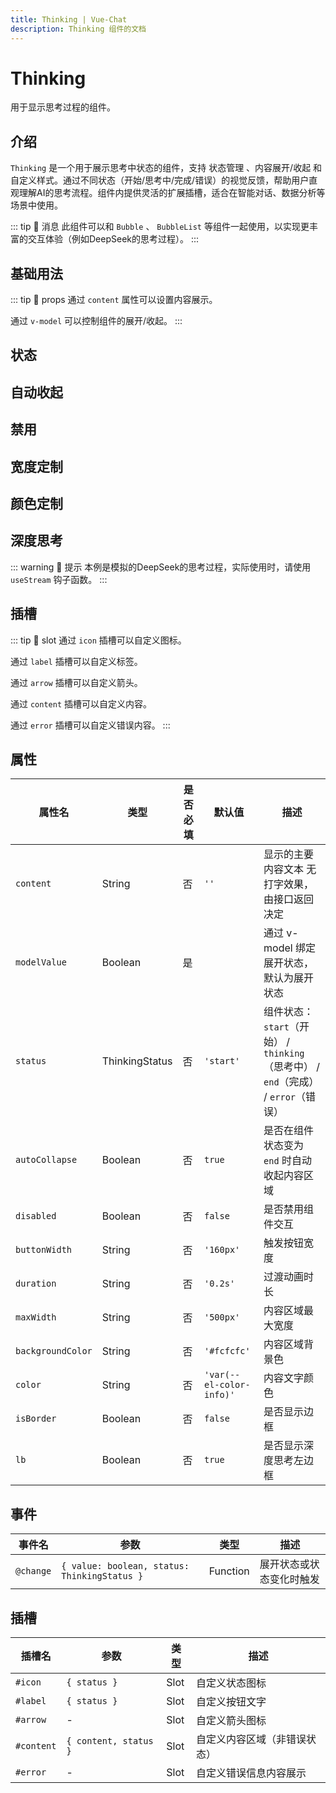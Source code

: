 ```yaml
---
title: Thinking | Vue-Chat
description: Thinking 组件的文档
---
```


# Thinking

用于显示思考过程的组件。

## 介绍

`Thinking` 是一个用于展示思考中状态的组件，支持 状态管理 、内容展开/收起 和 自定义样式。通过不同状态（开始/思考中/完成/错误）的视觉反馈，帮助用户直观理解AI的思考流程。组件内提供灵活的扩展插槽，适合在智能对话、数据分析等场景中使用。

::: tip 💌 消息
此组件可以和 `Bubble` 、 `BubbleList` 等组件一起使用，以实现更丰富的交互体验（例如DeepSeek的思考过程）。
:::

## 基础用法

<preview path="../demo/Thinking/Basic.vue" title="基础用法" description="Thinking 的基础用法"></preview>

::: tip 💌 props
通过 `content` 属性可以设置内容展示。

通过 `v-model` 可以控制组件的展开/收起。
:::

## 状态

<preview path="../demo/Thinking/Status.vue" title="状态用法" description="通过 status 属性设置组件的状态，一共有四个默认状态，分别是 start、thinking、end、error"></preview>

## 自动收起

<preview path="../demo/Thinking/Auto.vue" title="自动收起" description="通过 auto-collapse 属性设置组件的自动收起"></preview>

## 禁用

<preview path="../demo/Thinking/Disabled.vue" title="禁用" description="通过 disabled 属性设置组件的禁用状态"></preview>

## 宽度定制

<preview path="../demo/Thinking/Width.vue" title="宽度定制" description="通过 button-width 和 max-width 属性设置组件的宽度"></preview>

## 颜色定制

<preview path="../demo/Thinking/Color.vue" title="颜色定制" description="通过 color 和 background-color 属性设置组件的颜色"></preview>

## 深度思考

<preview path="../demo/Thinking/DeepThinking.vue" title="深度思考" description="通过深度思考，实现更复杂的思考过程(类似DeepSeek的思考过程)"></preview>

::: warning 💌 提示
本例是模拟的DeepSeek的思考过程，实际使用时，请使用 `useStream` 钩子函数。
:::

## 插槽

<preview path="../demo/Thinking/Slots.vue" title="插槽" description="通过插槽自定义组件的样式"></preview>

::: tip 💌 slot
通过 `icon` 插槽可以自定义图标。

通过 `label` 插槽可以自定义标签。

通过 `arrow` 插槽可以自定义箭头。

通过 `content` 插槽可以自定义内容。

通过 `error` 插槽可以自定义错误内容。
:::

## 属性

| 属性名            | 类型           | 是否必填 | 默认值                   | 描述                                                                               |
| ----------------- | -------------- | -------- | ------------------------ | ---------------------------------------------------------------------------------- |
| `content`         | String         | 否       | `''`                     | 显示的主要内容文本 无打字效果，由接口返回决定                                      |
| `modelValue`      | Boolean        | 是       |                          | 通过 v-model 绑定展开状态，默认为展开状态                                          |
| `status`          | ThinkingStatus | 否       | `'start'`                | 组件状态：`start`（开始） / `thinking`（思考中） / `end`（完成） / `error`（错误） |
| `autoCollapse`    | Boolean        | 否       | `true`                   | 是否在组件状态变为 `end` 时自动收起内容区域                                        |
| `disabled`        | Boolean        | 否       | `false`                  | 是否禁用组件交互                                                                   |
| `buttonWidth`     | String         | 否       | `'160px'`                | 触发按钮宽度                                                                       |
| `duration`        | String         | 否       | `'0.2s'`                 | 过渡动画时长                                                                       |
| `maxWidth`        | String         | 否       | `'500px'`                | 内容区域最大宽度                                                                   |
| `backgroundColor` | String         | 否       | `'#fcfcfc'`              | 内容区域背景色                                                                     |
| `color`           | String         | 否       | `'var(--el-color-info)'` | 内容文字颜色                                                                       |
| `isBorder`        | Boolean        | 否       | `false`                  | 是否显示边框                                                                       |
| `lb`              | Boolean        | 否       | `true`                   | 是否显示深度思考左边框                                                             |

## 事件

| 事件名    | 参数                                         | 类型     | 描述                     |
| --------- | -------------------------------------------- | -------- | ------------------------ |
| `@change` | `{ value: boolean, status: ThinkingStatus }` | Function | 展开状态或状态变化时触发 |

## 插槽

| 插槽名     | 参数                  | 类型 | 描述                         |
| ---------- | --------------------- | ---- | ---------------------------- |
| `#icon`    | `{ status }`          | Slot | 自定义状态图标               |
| `#label`   | `{ status }`          | Slot | 自定义按钮文字               |
| `#arrow`   | -                     | Slot | 自定义箭头图标               |
| `#content` | `{ content, status }` | Slot | 自定义内容区域（非错误状态） |
| `#error`   | -                     | Slot | 自定义错误信息内容展示       |
